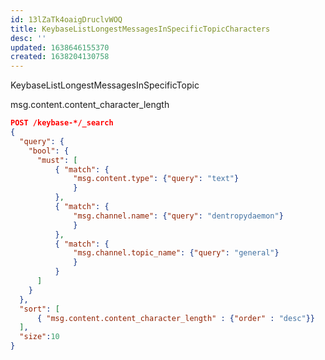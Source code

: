 ```yaml
---
id: 13lZaTk4oaigDruclvWOQ
title: KeybaseListLongestMessagesInSpecificTopicCharacters
desc: ''
updated: 1638646155370
created: 1638204130758
---
```


KeybaseListLongestMessagesInSpecificTopic

msg.content.content_character_length


``` json
POST /keybase-*/_search
{   
  "query": {
    "bool": {
      "must": [
          { "match": {
              "msg.content.type": {"query": "text"}
              }
          },
          { "match": {
              "msg.channel.name": {"query": "dentropydaemon"}
              }
          },
          { "match": {
              "msg.channel.topic_name": {"query": "general"}
              }
          }
      ]
    }
  },
  "sort": [
      { "msg.content.content_character_length" : {"order" : "desc"}}
  ],
  "size":10
}
```
